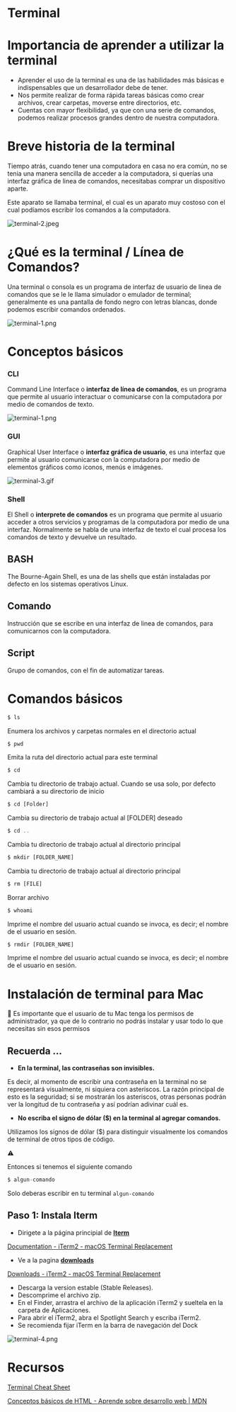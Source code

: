 # Terminal

# Importancia de aprender a utilizar la terminal

- Aprender el uso de la terminal es una de las habilidades más básicas e indispensables que un desarrollador debe de tener.
- Nos permite realizar de forma rápida tareas básicas como crear archivos, crear carpetas, moverse entre directorios, etc.
- Cuentas con mayor flexibilidad, ya que con una serie de comandos, podemos realizar procesos grandes dentro de nuestra computadora.

# Breve historia de la terminal

Tiempo atrás, cuando tener una computadora en casa no era común, no se tenia una manera sencilla de acceder a la computadora, si querías una interfaz gráfica de linea de comandos, necesitabas comprar un dispositivo aparte.

Este aparato se llamaba terminal, el cual es un aparato muy costoso con el cual podíamos escribir los comandos a la computadora. 

![terminal-2.jpeg](./images/terminal-2.jpeg)

# ¿Qué es la terminal /  Línea de Comandos?

Una terminal o consola es un programa de interfaz de usuario de linea de comandos que se le le llama simulador o emulador de terminal; generalmente es una pantalla de fondo negro con letras blancas, donde podemos escribir comandos ordenados.

![terminal-1.png](./images/terminal-1.png)

# Conceptos básicos

### CLI

Command Line Interface o **interfaz de línea de comandos**, es un programa que permite al usuario interactuar o comunicarse con la computadora por medio de comandos de texto.

![terminal-1.png](./images/terminal-1.png)

### GUI

Graphical User Interface o **interfaz gráfica de usuario**, es una interfaz que permite al usuario comunicarse con la computadora por medio de elementos gráficos como iconos, menús e imágenes.

![terminal-3.gif](./images/terminal-3.gif)

### Shell

El Shell o **interprete de comandos** es un programa que permite al usuario acceder a otros servicios y programas de la computadora por medio de una interfaz. Normalmente se habla de una interfaz de texto el cual procesa los comandos de texto y devuelve un resultado.

## BASH

The Bourne-Again Shell, es una de las shells que están instaladas por defecto en los sistemas operativos Linux. 

## Comando

Instrucción que se escribe en una interfaz de linea de comandos, para comunicarnos con la computadora.

## Script

Grupo de comandos, con el fin de automatizar tareas.

# Comandos básicos

```jsx
$ ls
```

Enumera los archivos y carpetas normales en el directorio actual

```
$ pwd
```

Emita la ruta del directorio actual para este terminal

```jsx
$ cd
```

Cambia tu directorio de trabajo actual. Cuando se usa solo, por defecto cambiará a su directorio de inicio

```jsx
$ cd [Folder]
```

Cambia su directorio de trabajo actual al [FOLDER] deseado

```jsx
$ cd ..
```

Cambia tu directorio de trabajo actual al directorio principal

```jsx
$ mkdir [FOLDER_NAME]
```

Cambia tu directorio de trabajo actual al directorio principal

```jsx
$ rm [FILE]
```

Borrar archivo

```jsx
$ whoami
```

Imprime el nombre del usuario actual cuando se invoca, es decir;  el nombre de el usuario en sesión.

```jsx
$ rmdir [FOLDER_NAME]
```

Imprime el nombre del usuario actual cuando se invoca, es decir;  el nombre de el usuario en sesión.

# Instalación de terminal para Mac

<aside>
🚨 Es importante que el usuario de tu Mac tenga los permisos de administrador, ya que de lo contrario no podrás instalar y usar todo lo que necesitas sin esos permisos

</aside>

## Recuerda …

- **En la terminal, las contraseñas son invisibles.**

Es decir, al momento de escribir una contraseña en la terminal no se representará visualmente, ni siquiera con asteriscos. La razón principal de esto es la seguridad; si se mostrarán los asteriscos, otras personas podrán ver la longitud de tu contraseña y así podrían adivinar cuál es.

- **No escriba el signo de dólar ($) en la terminal al agregar comandos.**

Utilizamos los signos de dólar ($) para distinguir visualmente los comandos de terminal de otros tipos de código. 

<aside>
⚠️ 

Entonces si tenemos el siguiente comando

```jsx
$ algun-comando
```

Solo deberas escribir en tu terminal `algun-comando`

</aside>

## Paso 1: Instala Iterm

- Dirigete a la página principial de  [**Iterm**](https://iterm2.com/documentation.html)

[Documentation - iTerm2 - macOS Terminal Replacement](https://iterm2.com/documentation.html)

- Ve a la pagina [**downloads**](https://iterm2.com/downloads.html)

[Downloads - iTerm2 - macOS Terminal Replacement](https://iterm2.com/downloads.html)

- Descarga la version estable (Stable Releases).
- Descomprime el archivo zip.
- En el Finder, arrastra el archivo de la aplicación iTerm2 y sueltela en la carpeta de Aplicaciones.
- Para abrir el iTerm2, abra el Spotlight Search y escriba iTerm2.
- Se recomienda fijar iTerm en la barra de navegación del Dock

![terminal-4.png](./images/terminal-4.png)
# Recursos

[Terminal Cheat Sheet](https://terminalcheatsheet.com/es/)

[Conceptos básicos de HTML - Aprende sobre desarrollo web | MDN](https://developer.mozilla.org/es/docs/Learn/Getting_started_with_the_web/HTML_basics)